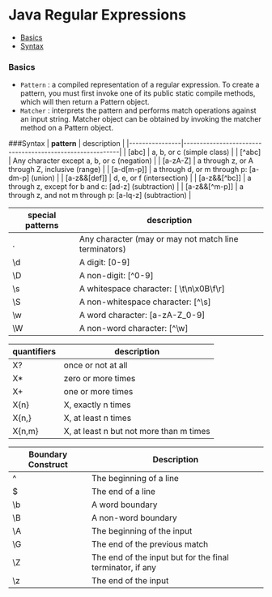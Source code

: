 Java Regular Expressions
===

+ [Basics](#basics)
+ [Syntax](#syntax)

### Basics
+ ```Pattern``` : a compiled representation of a regular expression. To create a pattern, you must first invoke one of its public static compile methods, which will then return a Pattern object.
+ ```Matcher``` : interprets the pattern and performs match operations against an input string. Matcher object  can be obtained by invoking the matcher method on a Pattern object.

###Syntax
| <b>pattern</b> | description                                              |
|----------------|----------------------------------------------------------|
| [abc]        | a, b, or c (simple class)                                |
| [^abc]         | Any character except a, b, or c (negation)               |
| [a-zA-Z]       | a through z, or A through Z, inclusive (range)           |
| [a-d[m-p]]     | a through d, or m through p: \[a-dm-p\] (union)            |
| [a-z&&[def]]   | d, e, or f (intersection)                                |
| [a-z&&[^bc]]   | a through z, except for b and c: \[ad-z\] (subtraction)    |
| [a-z&&[^m-p]]  | a through z, and not m through p: \[a-lq-z\] (subtraction) |

|special patterns|description|
|----|-----|
| .              | Any character (may or may not match line terminators)    |
| \d             | A digit: [0-9]                                           |
| \D             | A non-digit: [^0-9]                                      |
| \s             | A whitespace character: [ \t\n\x0B\f\r]                  |
| \S             | A non-whitespace character: [^\s]                        |
| \w             | A word character: [a-zA-Z_0-9]                           |
| \W             | A non-word character: [^\w]                              |

|   quantifiers    |  description                   |
|---|---|
|X?	    | once or not at all|
|X*	    | zero or more times|
|X+	    | one or more times|
|X{n}	  |	X, exactly n times|
|X{n,}	|	X, at least n times|
|X{n,m}	| X, at least n but not more than m times|


|Boundary Construct |	Description |
|---|---|
|^	| The beginning of a line|
|$	| The end of a line|
|\b	| A word boundary|
|\B	| A non-word boundary|
|\A	| The beginning of the input|
|\G	| The end of the previous match|
|\Z	| The end of the input but for the final terminator, if any|
|\z	| The end of the input|


